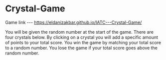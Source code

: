 # Crystal-Game

Game link  ---  https://eldanizakbar.github.io/IATC---Crystal-Game/

You will be given the random number at the start of the game. There are four crystals below. By clicking on a crystal you will add a specific amount of points to your total score. You win the game by matching your total score to a random number. You lose the game if your total score goes above the random number.
